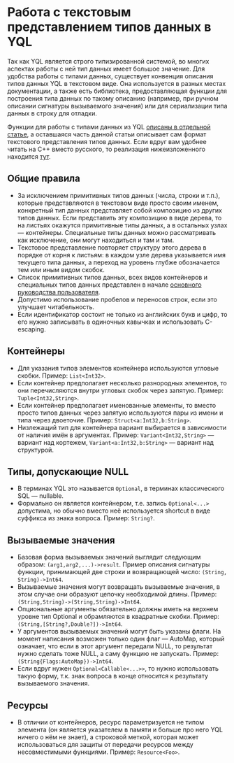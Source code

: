 # Работа с текстовым представлением типов данных в YQL

Так как YQL является строго типизированной системой, во многих аспектах работы с ней тип данных имеет большое значение. Для удобства работы с типами данных, существует конвенция описания типов данных YQL в текстовом виде. Она используется в разных местах документации, а также есть библиотека, предоставляющая функции для построения типа данных по такому описанию (например, при ручном описании сигнатуры вызываемого значения) или для сериализации типа данных в строку для отладки.

Функции для работы с типами данных из YQL [описаны в отдельной статье](../builtins/types.md), а оставшаяся часть данной статьи описывает сам формат текстового представления типов данных. Если вдруг вам удобнее читать на C++ вместо русского, то реализация нижеизложенного находится [тут](https://a.yandex-team.ru/arc/trunk/arcadia/yql/ast/yql_type_string.cpp).

## Общие правила

* За исключением примитивных типов данных (числа, строки и т.п.), которые представляются в текстовом виде просто своим именем, конкретный тип данных представляет собой композицию из других типов данных. Если представить эту композицию в виде дерева, то на листьях окажутся примитивные типы данных, а в остальных узлах — контейнеры. Специальные типы данных можно рассматривать как исключение, они могут находиться и там и там.
* Текстовое представление повторяет структуру этого дерева в порядке от корня к листьям: в каждом узле дерева указывается имя текущего типа данных, а переход на уровень глубже обозначается тем или иным видом скобок.
* Список примитивных типов данных, всех видов контейнеров и специальных типов данных представлен в начале [основного руководства пользователя](../types/primitive.md).
* Допустимо использование пробелов и переносов строк, если это улучшает читабельность.
* Если идентификатор состоит не только из английских букв и цифр, то его нужно записывать в одиночных кавычках и использовать C-escaping.
## Контейнеры
* Для указания типов элементов контейнера используются угловые скобки. Пример: `List<Int32>`.
* Если контейнер предполагает несколько разнородных элементов, то они перечисляются внутри угловых скобок через запятую. Пример: `Tuple<Int32,String>`.
* Если контейнер предполагает именованные элементы, то вместо просто типов данных через запятую используются пары из имени и типа через двоеточие. Пример: `Struct<a:Int32,b:String>`.
* Низлежащий тип для контейнера вариант выбирается в зависимости от наличия имён в аргументах. Пример: `Variant<Int32,String>` — вариант над кортежем, `Variant<a:Int32,b:String>` — вариант над структурой.
## Типы, допускающие NULL
* В терминах YQL это называется `Optional`, в терминах классического SQL — nullable.
* Формально он является контейнером, т.е. запись `Optional<...>` допустима, но обычно вместо неё используется shortcut в виде суффикса из знака вопроса. Пример: `String?`.
## Вызываемые значения
* Базовая форма вызываемых значений выглядит следующим образом: `(arg1,arg2,...)->result`. Пример описания сигнатуры функции, принимающей две строки и возвращающей число: `(String, String)->Int64`.
* Вызываемые значения могут возвращать вызываемые значения, в этом случае они образуют цепочку необходимой длины. Пример: `(String,String)->(String,String)->Int64`.
* Опциональные аргументы обязательно должны иметь на верхнем уровне тип Optional и обрамляются в квадратные скобки. Пример: `(String,[String?,Double?])->Int64`.
* У аргументов вызываемых значений могут быть указаны флаги. На момент написания возможен только один флаг — AutoMap, который означает, что если в этот аргумент передали NULL, то результат нужно сделать тоже NULL, а саму функцию не запускать. Пример: `(String{Flags:AutoMap})->Int64`.
* Если вдруг нужен `Optional<Callable<...>>`, то нужно использовать такую форму, т.к. знак вопроса в конце относится к результату вызываемого значения.
## Ресурсы
* В отличии от контейнеров, ресурс параметризуется не типом элемента (он является указателем в памяти и больше про него YQL ничего о нём не знает), а строковой меткой, которая может использоваться для защиты от передачи ресурсов между несовместимыми функциями. Пример: `Resource<Foo>`.
